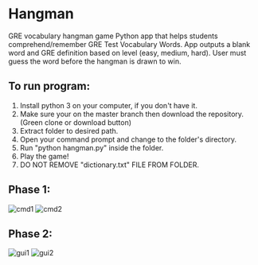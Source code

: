 # Hangman
GRE vocabulary hangman game
Python app that helps students comprehend/remember GRE Test Vocabulary Words.
App outputs a blank word and GRE definition based on level (easy, medium, hard).
User must guess the word before the hangman is drawn to win.

## To run program:
1. Install python 3 on your computer, if you don't have it.
2. Make sure your on the master branch then download the repository. (Green clone or download button)
3. Extract folder to desired path.
4. Open your command prompt and change to the folder's directory.
5. Run "python hangman.py" inside the folder.
6. Play the game!
7. DO NOT REMOVE "dictionary.txt" FILE FROM FOLDER.

## Phase 1:
![cmd1](https://user-images.githubusercontent.com/32044372/40880120-dc9a9866-6670-11e8-9935-31ab5eae9e62.JPG)
![cmd2](https://user-images.githubusercontent.com/32044372/40880126-f6f6cbb2-6670-11e8-9843-ab82b299d351.JPG)

## Phase 2:
![gui1](https://user-images.githubusercontent.com/32044372/40880134-0b1a990c-6671-11e8-89ed-2825c9f37cdf.JPG)
![gui2](https://user-images.githubusercontent.com/32044372/40880138-134037a4-6671-11e8-963a-74998ce61997.JPG)
